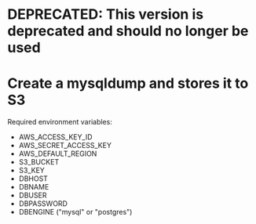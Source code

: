 # DEPRECATED: This version is deprecated and should no longer be used

# Create a mysqldump and stores it to S3

Required environment variables:

- AWS_ACCESS_KEY_ID
- AWS_SECRET_ACCESS_KEY
- AWS_DEFAULT_REGION
- S3_BUCKET
- S3_KEY
- DBHOST
- DBNAME
- DBUSER
- DBPASSWORD
- DBENGINE ("mysql" or "postgres")
